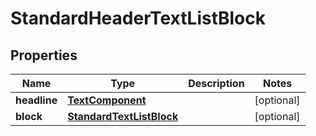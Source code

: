 
# StandardHeaderTextListBlock

## Properties
Name | Type | Description | Notes
------------ | ------------- | ------------- | -------------
**headline** | [**TextComponent**](TextComponent.md) |  |  [optional]
**block** | [**StandardTextListBlock**](StandardTextListBlock.md) |  |  [optional]



